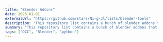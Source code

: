 ```yaml
---
title: "Blender Addons"
date: 2025-01-01
externalUrl: "https://github.com/stars/Ni-g-3l/lists/blender-tools"
description: "This repository list contains a bunch of blender addons that I developped to improve my Blender knowledges."
summary: "This repository list contains a bunch of blender addons that I developped to improve my Blender knowledges."
tags: ["DCC", "Blender", "python"]
---
```

